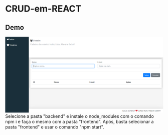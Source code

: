 # CRUD-em-REACT
## Demo
![CRUD](https://github.com/CarlitoBraga/CRUD-em-REACT/blob/master/imgcrud.PNG)
Selecione a pasta "backend" e instale o node_modules com o comando npm i e faça o mesmo com a pasta "frontend".
Após, basta selecionar a pasta "frontend" e usar o comando "npm start".
